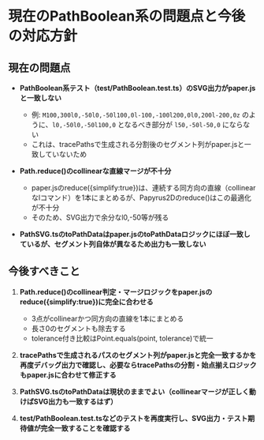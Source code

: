 # 現在のPathBoolean系の問題点と今後の対応方針

## 現在の問題点

- **PathBoolean系テスト（test/PathBoolean.test.ts）のSVG出力がpaper.jsと一致しない**
  - 例: `M100,300l0,-50l0,-50l100,0l-100,-100l200,0l0,200l-200,0z` のように、`l0,-50l0,-50l100,0` となるべき部分が `l50,-50l-50,0` にならない
  - これは、tracePathsで生成される分割後のセグメント列がpaper.jsと一致していないため

- **Path.reduce()のcollinearな直線マージが不十分**
  - paper.jsのreduce({simplify:true})は、連続する同方向の直線（collinearなlコマンド）を1本にまとめるが、Papyrus2Dのreduce()はこの最適化が不十分
  - そのため、SVG出力で余分なl0,-50等が残る

- **PathSVG.tsのtoPathDataはpaper.jsのtoPathDataロジックにほぼ一致しているが、セグメント列自体が異なるため出力も一致しない**

## 今後すべきこと

1. **Path.reduce()のcollinear判定・マージロジックをpaper.jsのreduce({simplify:true})に完全に合わせる**
   - 3点がcollinearかつ同方向の直線を1本にまとめる
   - 長さ0のセグメントも除去する
   - tolerance付き比較はPoint.equals(point, tolerance)で統一

2. **tracePathsで生成されるパスのセグメント列がpaper.jsと完全一致するかを再度デバッグ出力で確認し、必要ならtracePathsの分割・始点揃えロジックもpaper.jsに合わせて修正する**

3. **PathSVG.tsのtoPathDataは現状のままでよい（collinearマージが正しく動けばSVG出力も一致するはず）**

4. **test/PathBoolean.test.tsなどのテストを再度実行し、SVG出力・テスト期待値が完全一致することを確認する**